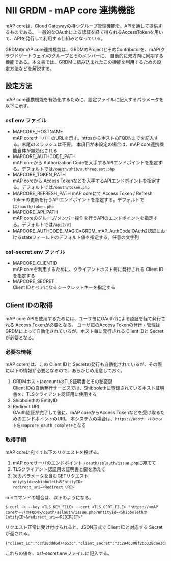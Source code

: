 # NII GRDM  - mAP core 連携機能

mAP coreは、Cloud Gatewayの持つグループ管理機能を、APIを通して提供するものである。
一般的なOAuthによる認証を経て得られるAccessTokenを用いて、APIを発行して利用する仕組みとなっている。

GRDMのmAP core連携機能は、GRDMのProjectとそのContributorを、mAP(クラウドゲートウェイ)のグループとそのメンバーに、
自動的に双方向に同期する機能である。本文書では、GRDMに組み込まれたこの機能を利用するための設定方法などを解説する。

## 設定方法

mAP core連携機能を有効化するために、設定ファイルに記入するパラメータを以下に示す。

### osf.env ファイル

* MAPCORE_HOSTNAME  
mAP coreサーバーのURLを示す。httpsからホストのFQDNまでを記入する。末尾のスラッシュは不要。
本項目が未設定の場合は、mAP core連携機能自体が無効化される
* MAPCORE_AUTHCODE_PATH  
mAP coreから Authorization Codeを入手するAPIエンドポイントを指定する。デフォルトでは`/oauth/shib/authrequest.php`
* MAPCORE_TOKEN_PATH  
mAP coreから Access Tokenなどを入手するAPIエンドポイントを指定する。デフォルトでは`/oauth/token.php`
* MAPCORE_REFRESH_PATH
mAP coreにて Access Token / Refresh Tokenの更新を行うAPIエンドポイントを指定する。デフォルトでは`/oauth/token.php`
* MAPCORE_API_PATH  
mAP coreのグループ/メンバー操作を行うAPIのエンドポイントを指定する。デフォルトでは`/api2/v1`  
* MAPCORE_AUTHCODE_MAGIC=GRDM_mAP_AuthCode
OAuth2認証におけるstateフィールドのデフォルト値を指定する。任意の文字列

### osf-secret.env ファイル

* MAPCORE_CLIENTID  
mAP coreを利用するために、クライアントホスト毎に発行される Client IDを指定する
* MAPCORE_SECRET  
Client IDとペアになるシークレットキーを指定する


## Client IDの取得

mAP core APIを使用するためには、ユーザ毎にOAuth2による認証を経て発行される Access Tokenが必要となる。
ユーザ毎のAccess Tokenの発行・管理はGRDMによって自動化されているが、ホスト毎に発行される Client IDと Secretが必要となる。

### 必要な情報

mAP coreでは、この Client IDと Secretの発行も自動化されているが、その際に以下の情報が必要となるので、あらかじめ用意しておく。

1. GRDMホスト(account)のTLS証明書とその秘密鍵  
Client IDの自動発行サービスでは、Shibbolethに登録されているホスト証明書を、TLSクライアント認証用に使用する
1. Shibbolethの EntityID
1. Redirect URI  
OAuth認証が完了して後に、mAP coreからAccess Tokenなどを受け取るためのエンドポイントのURI。
本システムの場合は、`https://Webサーバのホスト名/mapcore_oauth_complete`となる

### 取得手順

mAP coreに宛てて以下のリクエストを投げる。

1. mAP coreサーバのエンドポイント `/oauth/sslauth/issue.php`に宛てて
1. TLSクライアント認証用の証明書と鍵を添えて
1. 次のパラメータを含むGETリクエスト  
  `entytyid=<shibbolethのEntityID>`  
  `redirect_uri=<Redirect URI>`

curlコマンドの場合は、以下のようになる。

`$ curl -k --key <TLS_KEY_FILE> --cert <TLS_CERT_FILE> "https://<mAP coreサーバのFQDN>/oauth/sslauth/issue.php?entityid=<ShibbolethのEntityID>&redirect_uri=<REDIRECT>"`

リクエスト正常に受け付けられると、JSON形式で Client IDと対応する Secretが返される。

    {"client_id":"ccf28ddd6d74653c","client_secret":"3c2946308f2bb328dae3d8260995d581"}

これらの値を、osf-secret.envファイルに記入する。
